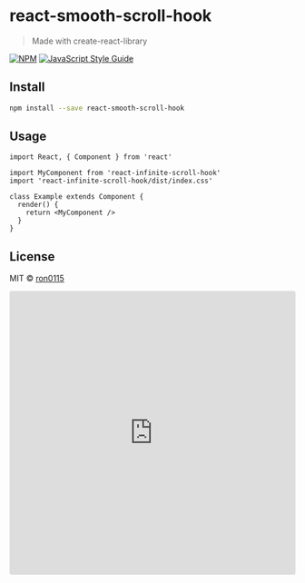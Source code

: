 # react-smooth-scroll-hook

> Made with create-react-library

[![NPM](https://img.shields.io/npm/v/react-infinite-scroll-hook.svg)](https://www.npmjs.com/package/react-infinite-scroll-hook) [![JavaScript Style Guide](https://img.shields.io/badge/code_style-standard-brightgreen.svg)](https://standardjs.com)

## Install

```bash
npm install --save react-smooth-scroll-hook
```

## Usage

```tsx
import React, { Component } from 'react'

import MyComponent from 'react-infinite-scroll-hook'
import 'react-infinite-scroll-hook/dist/index.css'

class Example extends Component {
  render() {
    return <MyComponent />
  }
}
```

## License

MIT © [ron0115](https://github.com/ron0115)


<iframe src="https://codesandbox.io/embed/react-smooth-scroll-hook-vhudw?fontsize=14&hidenavigation=1&theme=dark&view=preview" style="width:100%; height:500px; border:0; border-radius: 4px; overflow:hidden;" title="react-smooth-scroll-hook" allow="accelerometer; ambient-light-sensor; camera; encrypted-media; geolocation; gyroscope; hid; microphone; midi; payment; usb; vr; xr-spatial-tracking" sandbox="allow-forms allow-modals allow-popups allow-presentation allow-same-origin allow-scripts" />
